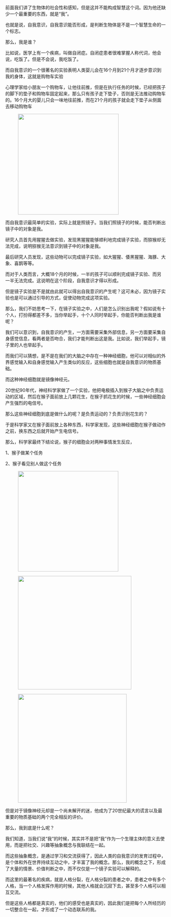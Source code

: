 <p>前面我们讲了生物体的社会性和感知，但是这并不能构成智慧这个词。因为他还缺少一个最重要的东西，就是“我”。</p><p>也就是说，自我意识，自我意识能否形成，是判断生物体是不是一个智慧生命的一个标志。</p><p>那么，我是谁？</p><p>比如说，医学上有一个疾病，叫做自闭症。自闭症患者很难掌握人称代词，他会说，吃饭了。但是不会说，我吃饭了。</p><p>而自我意识的一个很著名的实验表明人类婴儿会在16个月到21个月才逐步意识到我的身体，这就是购物车实验</p><p>心理学家给小朋友一个购物车，让他往前推，但是在执行任务的时候，已经把孩子的脚下的垫子和购物车固定起来，那么只有孩子走下垫子，否则是无法推动购物车的。16个月大的婴儿只会一味地往前推，而在21个月的孩子就会走下垫子从侧面去移动购物车</p><figure data-size="normal"><img src="https://pic4.zhimg.com/v2-7679d54e871898a1eecf7fd2309efcdb_b.jpg" data-caption="" data-size="normal" data-rawwidth="316" data-rawheight="181" class="content_image" width="316"></figure><p>而自我意识最简单的实验，实际上就是照镜子。当我们照镜子的时候，能否判断出镜子中的对象是我。</p><p>研究人员首先用猩猩去做实验，发现黑猩猩能够顺利地完成镜子实验，而猕猴却无法完成，说明猕猴无法意识到镜子中的对象是我。</p><p>最后研究人员发现，这些动物可以完成镜子实验，如大猩猩、倭黑猩猩、海豚、大象、喜鹊等等。</p><p>而对于人类而言，大概18个月的时候，一半的孩子可以顺利完成镜子实验、而另一半无法完成。这说明在这个阶段，自我意识才得以形成。</p><p>但是镜子实验是不是就由此就可以得出自我意识的产生呢？这可未必，因为镜子实验也是可以通过引导的方式，促使动物完成这项实验。</p><p>那么，我们不妨思考一下，在镜子实验之中，人们是怎么识别出我呢？假如说有十个人，打扮得都差不多，当你举起手，十个人同时举起手，你能否判断出我是谁呢？</p><p>我们可以意识到，自我意识的产生，一方面需要采集外部信息，另一方面要采集自身感觉信息，看两者是否吻合，我们才能判断出这是我。比如说，我们举起手，镜子里的人也举起手。</p><p>而我们可以猜想，是不是在我们的大脑之中存在一种神经细胞，他可以对相似的外界感觉输入和自身感觉输入产生类似的反应，这些细胞也就是自我意识的物质基础。</p><p>而这种神经细胞就是镜像神经元。</p><p>20世纪90年代，神经科学家做了一个实验，他把电极插入到猴子大脑之中负责运动的区域，然后在猴子面前放上几颗花生，在猴子抓花生的时候，一些神经细胞会产生强烈的电信号。</p><p>那么这些神经细胞到底是做什么的呢？是负责运动的？负责识别花生的？</p><p>于是科学家又在猴子面前放上各种东西，科学家发现，这些神经细胞在猴子做动作之前，换东西之后就开始产生电信号。</p><p>那么，科学家最终下结论说，猴子的细胞会对两种事情发生反应，</p><p>1、猴子做某个任务</p><p>2、猴子看见别人做这个任务</p><figure data-size="normal"><img src="https://pic4.zhimg.com/v2-c721f7880ce7bcf84d88a56bc10eacfb_b.jpg" data-caption="" data-size="normal" data-rawwidth="315" data-rawheight="154" class="content_image" width="315"></figure><figure data-size="normal"><img src="https://pic3.zhimg.com/v2-793cdf501e843cd1421c12fef5804796_b.jpg" data-caption="" data-size="normal" data-rawwidth="356" data-rawheight="460" class="content_image" width="356"></figure><figure data-size="normal"><img src="https://pic3.zhimg.com/v2-ff75198789b92a9656ee364172ce4e92_b.jpg" data-caption="" data-size="normal" data-rawwidth="341" data-rawheight="159" class="content_image" width="341"></figure><p>但是对于镜像神经元却是一个尚未解开的迷，他成为了20世纪最大的谎言以及最重要的物质基础的两个完全相反的评价。</p><p>那么，我到底是什么呢？</p><p>我们知道，当我们说“我”的时候，其实并不是把“我”作为一个生理主体的意义去使用，而是把社交、兴趣等抽象概念与我联结在一起。</p><p>而这些抽象概念，是通过学习和交流获得了，因此人类的自我意识的发育过程中，是个体和外在世界持续互动之中，才丰富了我的概念。那么，我的概念之下，形成了大量的情景、价值判断之中，而不仅仅是一个镜子实验可以解释的。</p><p>而这里的最著名的疾病，就是人格分裂，在人格分裂的患者之中，患者之中有多个人格，当一个人格发挥作用的时候，其他人格就会沉寂下去，甚至多个人格可以相互交流。</p><p>但是这些人格都是真实的，他们的感受也是真实的，因此我们是把每个人所经历的一切整合在一起，才形成了一个动态联系的我。</p><p></p>
